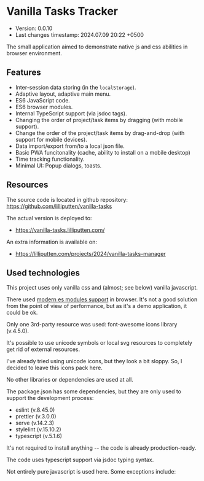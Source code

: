 <!--
@since 2024.06.30, 12:00
@changed 2024.07.09, 16:48
-->

# Vanilla Tasks Tracker

- Version: 0.0.10
- Last changes timestamp: 2024.07.09 20:22 +0500

The small application aimed to demonstrate native js and css abilities in browser environment.

## Features

- Inter-session data storing (in the `localStorage`).
- Adaptive layout, adaptive main menu.
- ES6 JavaScript code.
- ES6 browser modules.
- Internal TypeScript support (via jsdoc tags).
- Changing the order of project/task items by dragging (with mobile support).
- Change the order of the project/task items by drag-and-drop (with support for mobile devices).
- Data import/export from/to a local json file.
- Basic PWA funcitonality (cache, ability to install on a mobile desktop)
- Time tracking functionality.
- Minimal UI: Popup dialogs, toasts.

## Resources

The source code is located in github repository: https://github.com/lilliputten/vanilla-tasks

The actual version is deployed to:

- https://vanilla-tasks.lilliputten.com/

An extra information is available on:

- https://lilliputten.com/projects/2024/vanilla-tasks-manager

## Used technologies

This project uses only vanilla css and (almost; see below) vanilla javascript.

There used [modern es modules support](https://www.sitepoint.com/using-es-modules/) in browser. It's not a good solution from the point of view of performance, but as it's a demo application, it could be ok.

Only one 3rd-party resource was used: font-awesome icons library (v.4.5.0).

It's possible to use unicode symbols or local svg resources to completely get rid of external resources.

I've already tried using unicode icons, but they look a bit sloppy. So, I decided to leave this icons pack here.

No other libraries or dependencies are used at all.

The package.json has some dependencies, but they are only used to support the development process:

- eslint (v.8.45.0)
- prettier (v.3.0.0)
- serve (v.14.2.3)
- stylelint (v.15.10.2)
- typescript (v.5.1.6)

It's not required to install anything -- the code is already production-ready.

The code uses typescript support via jsdoc typing syntax.

Not entirely pure javascript is used here. Some exceptions include:

